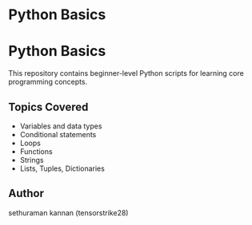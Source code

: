 # Python Basics
# Python Basics

This repository contains beginner-level Python scripts for learning core programming concepts.

## Topics Covered

- Variables and data types
- Conditional statements
- Loops
- Functions
- Strings
- Lists, Tuples, Dictionaries

## Author
sethuraman kannan (tensorstrike28)
